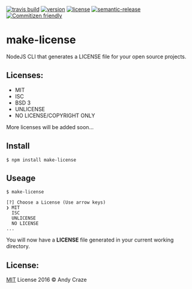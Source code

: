 [![travis build](https://img.shields.io/travis/accraze/make-license.svg)](https://travis-ci.org/accraze/make-license)
[![version](https://img.shields.io/npm/v/make-license.svg)](https://www.npmjs.com/package/make-license)
[![license](https://img.shields.io/npm/l/make-license.svg)](https://www.npmjs.com/package/make-license)
[![semantic-release](https://img.shields.io/badge/%20%20%F0%9F%93%A6%F0%9F%9A%80-semantic--release-e10079.svg)](https://github.com/semantic-release/semantic-release)
[![Commitizen friendly](https://img.shields.io/badge/commitizen-friendly-brightgreen.svg)](http://commitizen.github.io/cz-cli/)

# make-license

NodeJS CLI that generates a LICENSE file for your open source projects.

## Licenses:

* MIT
* ISC
* BSD 3
* UNLICENSE
* NO LICENSE/COPYRIGHT ONLY

More licenses will be added soon...

## Install

```
$ npm install make-license
```

## Useage
```
$ make-license

[?] Choose a License (Use arrow keys)
❯ MIT
  ISC
  UNLICENSE
  NO LICENSE
...
```
You will now have a **LICENSE** file generated in your current working directory.

## License:
[MIT](https://github.com/accraze/make-license/blob/master/LICENSE) License 2016 © Andy Craze
